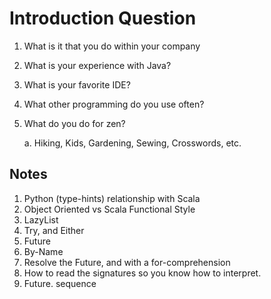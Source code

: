 # Introduction Question

1. What is it that you do within your company
2. What is your experience with Java?
3. What is your favorite IDE?
4. What other programming do you use often?
5. What do you do for zen?

   a. Hiking, Kids, Gardening, Sewing, Crosswords, etc.

## Notes


1. Python (type-hints) relationship with Scala
2. Object Oriented vs Scala Functional Style
3. LazyList
4. Try, and Either
5. Future
6. By-Name
7. Resolve the Future, and with a for-comprehension
8. How to read the signatures so you know how to interpret.
9. Future. sequence 
